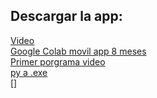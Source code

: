 ## Descargar la app:
[Video](https://www.youtube.com/watch?v=pzsvN3fuBA0) <br>
[Google Colab movil app 8 meses](https://www.youtube.com/watch?v=nD5M_0rMXtI) <br>
[Primer porgrama video](https://www.youtube.com/watch?v=DDAV0T2s2PI) <br>
[py a .exe](https://www.youtube.com/watch?v=vMgwbBy4PvE) <br>
[]

